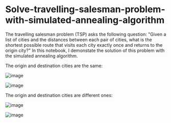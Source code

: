 # Solve-travelling-salesman-problem-with-simulated-annealing-algorithm

The travelling salesman problem (TSP) asks the following question: "Given a list of cities and the distances between each pair of cities, what is the shortest possible route that visits each city exactly once and returns to the origin city?" In this notebook, I demonstate the solution of this problem with the simulated annealing algorithm.

The origin and destination cities are the same:

![image](https://github.com/hanfei1986/Solve-travelling-salesman-problem-with-simulated-annealing-algorithm/assets/59255164/1505dcc9-02fa-4ead-a369-e3c3868d36b4)

![image](https://github.com/hanfei1986/Solve-travelling-salesman-problem-with-simulated-annealing-algorithm/assets/59255164/513280dc-ccbc-4ea1-9fee-155bbe98cac1)

The origin and destination cities are different ones:

![image](https://github.com/hanfei1986/Solve-travelling-salesman-problem-with-simulated-annealing-algorithm/assets/59255164/05b34b0a-c391-4417-82c2-6b2c48a31d41)

![image](https://github.com/hanfei1986/Solve-travelling-salesman-problem-with-simulated-annealing-algorithm/assets/59255164/7e08d945-b6e3-44c7-9dfd-976d1fdd41ea)
